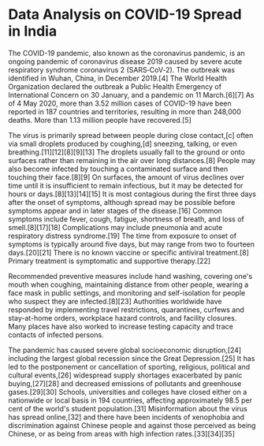 # Data Analysis on COVID-19 Spread in India
    
The COVID-19 pandemic, also known as the coronavirus pandemic, is an ongoing pandemic of coronavirus disease 2019 caused by severe acute respiratory syndrome coronavirus 2 (SARS‑CoV‑2).
The outbreak was identified in Wuhan, China, in December 2019.[4] The World Health Organization declared the outbreak a Public Health Emergency of International Concern on 30 January, and a pandemic on 11 March.[6][7] As of 4 May 2020, more than 3.52 million cases of COVID-19 have been reported in 187 countries and territories, resulting in more than 248,000 deaths. More than 1.13 million people have recovered.[5]

The virus is primarily spread between people during close contact,[c] often via small droplets produced by coughing,[d] sneezing, talking, or even breathing.[11][12][8][9][13] The droplets usually fall to the ground or onto surfaces rather than remaining in the air over long distances.[8] People may also become infected by touching a contaminated surface and then touching their face.[8][9] On surfaces, the amount of virus declines over time until it is insufficient to remain infectious, but it may be detected for hours or days.[8][13][14][15] It is most contagious during the first three days after the onset of symptoms, although spread may be possible before symptoms appear and in later stages of the disease.[16]
Common symptoms include fever, cough, fatigue, shortness of breath, and loss of smell.[8][17][18] Complications may include pneumonia and acute respiratory distress syndrome.[19] The time from exposure to onset of symptoms is typically around five days, but may range from two to fourteen days.[20][21] There is no known vaccine or specific antiviral treatment.[8] Primary treatment is symptomatic and supportive therapy.[22]

Recommended preventive measures include hand washing, covering one's mouth when coughing, maintaining distance from other people, wearing a face mask in public settings, and monitoring and self-isolation for people who suspect they are infected.[8][23] Authorities worldwide have responded by implementing travel restrictions, quarantines, curfews and stay-at-home orders, workplace hazard controls, and facility closures. Many places have also worked to increase testing capacity and trace contacts of infected persons.

The pandemic has caused severe global socioeconomic disruption,[24] including the largest global recession since the Great Depression.[25] It has led to the postponement or cancellation of sporting, religious, political and cultural events,[26] widespread supply shortages exacerbated by panic buying,[27][28] and decreased emissions of pollutants and greenhouse gases.[29][30] Schools, universities and colleges have closed either on a nationwide or local basis in 194 countries, affecting approximately 98.5 per cent of the world's student population.[31] Misinformation about the virus has spread online,[32] and there have been incidents of xenophobia and discrimination against Chinese people and against those perceived as being Chinese, or as being from areas with high infection rates.[33][34][35]
